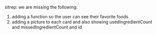 sitrep:
we are missing the following:
1. adding a function so the user can see their favorite foods
2. adding a picture to each card and also showing usedIngredientCount and missedIngredientCount and id

